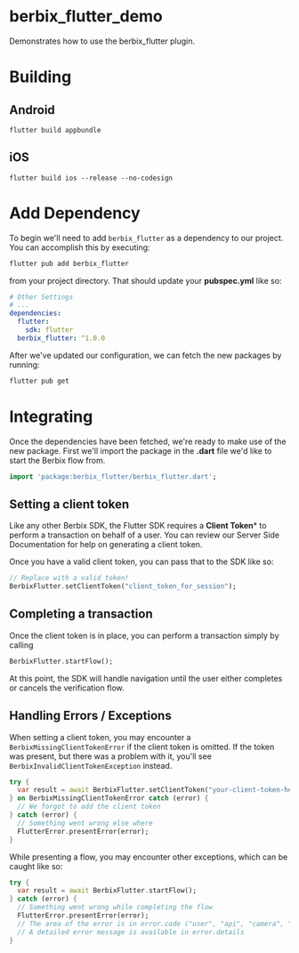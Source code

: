 # berbix_flutter_demo

Demonstrates how to use the berbix_flutter plugin.
# Building

## Android

`flutter build appbundle`

## iOS

`flutter build ios --release --no-codesign`

# Add Dependency
To begin we'll need to add `berbix_flutter` as a dependency to our project. You can accomplish this by executing:

```Bash
flutter pub add berbix_flutter
```

from your project directory. That should update your **pubspec.yml** like so:

```yaml
# Other Settings
# ...
dependencies:
  flutter:
    sdk: flutter
  berbix_flutter: ^1.0.0
```

After we've updated our configuration, we can fetch the new packages by running:

```Bash
flutter pub get
```

# Integrating
Once the dependencies have been fetched, we're ready to make use of the new package. First we'll import the package in the **.dart** file we'd like to start the Berbix flow from.

```dart
import 'package:berbix_flutter/berbix_flutter.dart';
```

## Setting a client token
Like any other Berbix SDK, the Flutter SDK requires a **Client Token*** to perform a transaction on behalf of a user. You can review our Server Side Documentation for help on generating a client token.

Once you have a valid client token, you can pass that to the SDK like so:

```dart
// Replace with a valid token!
BerbixFlutter.setClientToken("client_token_for_session"); 
```

## Completing a transaction
Once the client token is in place, you can perform a transaction simply by calling

```dart
BerbixFlutter.startFlow();
```

At this point, the SDK will handle navigation until the user either completes or cancels the verification flow.

## Handling Errors / Exceptions

When setting a client token, you may encounter a `BerbixMissingClientTokenError` if the client token is omitted. If the token was present, but there was a problem with it, you'll see `BerbixInvalidClientTokenException` instead.

```dart
try {
  var result = await BerbixFlutter.setClientToken("your-client-token-here");
} on BerbixMissingClientTokenError catch (error) {
  // We forgot to add the client token
} catch (error) {
  // Something went wrong else where
  FlutterError.presentError(error);
}
```

While presenting a flow, you may encounter other exceptions, which can be caught like so:

```dart
try {
  var result = await BerbixFlutter.startFlow();
} catch (error) {
  // Something went wrong while completing the flow
  FlutterError.presentError(error);
  // The area of the error is in error.code ("user", "api", "camera", "state", "berbix")
  // A detailed error message is available in error.details
}
```

